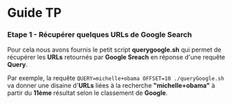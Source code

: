 Guide TP
========

### Etape 1 - Récupérer quelques URLs de Google Search
Pour cela nous avons fournis le petit script **querygoogle.sh** qui permet de récupérer les **URLs** retournés par **Google Sreach** en réponse d'une requête **Query**.

Par exemple, la requête ```QUERY=michelle+obama OFFSET=10 ./queryGoogle.sh``` va donner une disaine d'**URLs** liées à la recherche **"michelle+obama"** à partir du **11ème** résultat selon le classement de **Google**.
